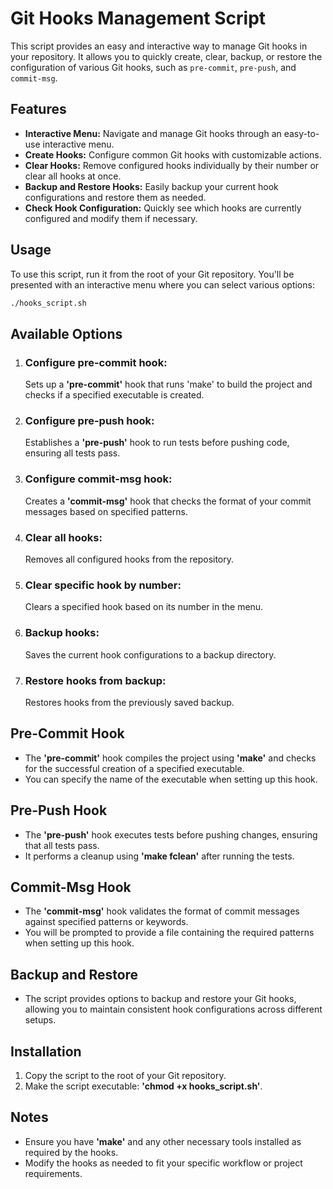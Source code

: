 # Git Hooks Management Script

This script provides an easy and interactive way to manage Git hooks in your repository. It allows you to quickly create, clear, backup, or restore the configuration of various Git hooks, such as `pre-commit`, `pre-push`, and `commit-msg`.

## Features

- **Interactive Menu:** Navigate and manage Git hooks through an easy-to-use interactive menu.
- **Create Hooks:** Configure common Git hooks with customizable actions.
- **Clear Hooks:** Remove configured hooks individually by their number or clear all hooks at once.
- **Backup and Restore Hooks:** Easily backup your current hook configurations and restore them as needed.
- **Check Hook Configuration:** Quickly see which hooks are currently configured and modify them if necessary.

## Usage

To use this script, run it from the root of your Git repository. You'll be presented with an interactive menu where you can select various options:

```bash
./hooks_script.sh
```

## Available Options
1. ### Configure pre-commit hook:
     Sets up a **'pre-commit'** hook that runs 'make' to build the project and checks if a specified executable is     created.

2. ### Configure pre-push hook:
     Establishes a **'pre-push'** hook to run tests before pushing code, ensuring all tests pass.
   
3. ### Configure commit-msg hook:
     Creates a **'commit-msg'** hook that checks the format of your commit messages based on specified patterns.
4. ### Clear all hooks:
     Removes all configured hooks from the repository. 
5. ### Clear specific hook by number:
     Clears a specified hook based on its number in the menu.
6. ### Backup hooks:
     Saves the current hook configurations to a backup directory.
7. ### Restore hooks from backup:
     Restores hooks from the previously saved backup.

## Pre-Commit Hook
- The **'pre-commit'** hook compiles the project using **'make'** and checks for the successful creation of a specified executable.
- You can specify the name of the executable when setting up this hook.

## Pre-Push Hook
- The **'pre-push'** hook executes tests before pushing changes, ensuring that all tests pass.
- It performs a cleanup using **'make fclean'** after running the tests.
  
## Commit-Msg Hook
- The **'commit-msg'** hook validates the format of commit messages against specified patterns or keywords.
- You will be prompted to provide a file containing the required patterns when setting up this hook.
  
## Backup and Restore
- The script provides options to backup and restore your Git hooks, allowing you to maintain consistent hook configurations across different setups.

## Installation
1. Copy the script to the root of your Git repository.
2. Make the script executable: **'chmod +x hooks_script.sh'**.

## Notes
- Ensure you have **'make'** and any other necessary tools installed as required by the hooks.
- Modify the hooks as needed to fit your specific workflow or project requirements.

